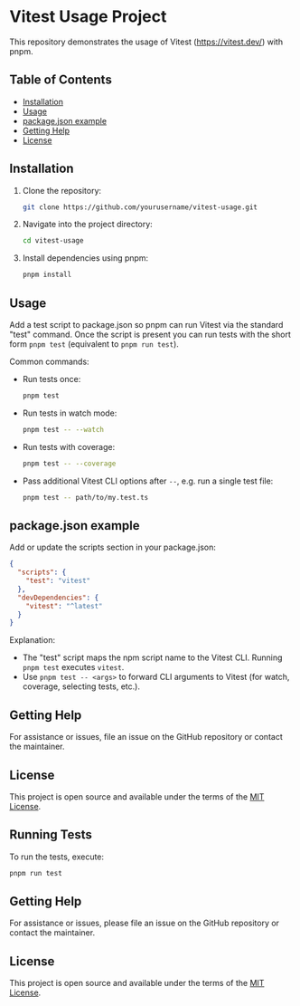 # Vitest Usage Project
This repository demonstrates the usage of Vitest (https://vitest.dev/) with pnpm.

## Table of Contents

- [Installation](#installation)
- [Usage](#usage)
- [package.json example](#packagejson-example)
- [Getting Help](#getting-help)
- [License](#license)

## Installation

1. Clone the repository:
    ```bash
    git clone https://github.com/yourusername/vitest-usage.git
    ```
2. Navigate into the project directory:
    ```bash
    cd vitest-usage
    ```
3. Install dependencies using pnpm:
    ```bash
    pnpm install
    ```

## Usage

Add a test script to package.json so pnpm can run Vitest via the standard "test" command. Once the script is present you can run tests with the short form `pnpm test` (equivalent to `pnpm run test`).

Common commands:
- Run tests once:
  ```bash
  pnpm test
  ```
- Run tests in watch mode:
  ```bash
  pnpm test -- --watch
  ```
- Run tests with coverage:
  ```bash
  pnpm test -- --coverage
  ```
- Pass additional Vitest CLI options after `--`, e.g. run a single test file:
  ```bash
  pnpm test -- path/to/my.test.ts
  ```

## package.json example

Add or update the scripts section in your package.json:

```json
{
  "scripts": {
    "test": "vitest"
  },
  "devDependencies": {
    "vitest": "^latest"
  }
}
```

Explanation:
- The "test" script maps the npm script name to the Vitest CLI. Running `pnpm test` executes `vitest`.
- Use `pnpm test -- <args>` to forward CLI arguments to Vitest (for watch, coverage, selecting tests, etc.).

## Getting Help

For assistance or issues, file an issue on the GitHub repository or contact the maintainer.

## License

This project is open source and available under the terms of the [MIT License](LICENSE).

## Running Tests

To run the tests, execute:
```bash
pnpm run test
```


## Getting Help

For assistance or issues, please file an issue on the GitHub repository or contact the maintainer.

## License

This project is open source and available under the terms of the [MIT License](LICENSE).